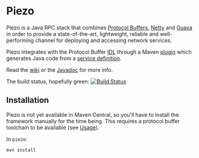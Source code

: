 Piezo
=====

Piezo is a Java RPC stack that combines [Protocol Buffers](https://code.google.com/p/protobuf/), [Netty](http://netty.io/) and [Guava](https://code.google.com/p/guava-libraries/) in order to provide a state-of-the-art, lightweight, reliable and well-performing channel for deploying and accessing network services.

Piezo integrates with the Protocol Buffer [IDL](https://developers.google.com/protocol-buffers/docs/proto) through a Maven [plugin](https://github.com/jsilland/piezo/tree/master/plugin) which generates Java code from a [service definition](https://developers.google.com/protocol-buffers/docs/proto#services).

Read the [wiki](https://github.com/jsilland/piezo/wiki) or the [Javadoc](http://soliton.io/piezo/apidocs/index.html) for more info.

The build status, hopefully green: [![Build Status](https://travis-ci.org/jsilland/piezo.png)](https://travis-ci.org/jsilland/piezo)

Installation
------------

Piezo is not yet available in Maven Central, so you'll have to install the framework manually for the time being. This requires a protocol buffer toolchain to be available (see [Usage](https://github.com/jsilland/piezo/wiki/Usage)).

In `piezo`:

    mvn install
